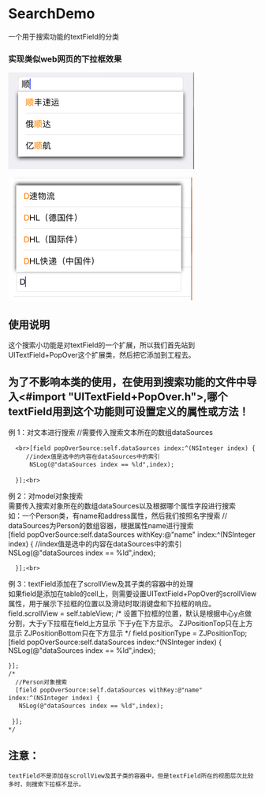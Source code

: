 # SearchDemo
一个用于搜索功能的textField的分类

### 实现类似web网页的下拉框效果
![image](https://github.com/zhuzhuxingtianxia/SearchDemo/blob/master/1.png)

![image](https://github.com/zhuzhuxingtianxia/SearchDemo/blob/master/2.png)

## 使用说明
  这个搜索小功能是对textField的一个扩展，所以我们首先站到UITextField+PopOver这个扩展类，然后把它添加到工程去。
## 为了不影响本类的使用，在使用到搜索功能的文件中导入<#import "UITextField+PopOver.h">,哪个textField用到这个功能则可设置定义的属性或方法！

例 1：对文本进行搜索
        //需要传入搜索文本所在的数组dataSources
    
      <br>[field popOverSource:self.dataSources index:^(NSInteger index) {
         //index值是选中的内容在dataSources中的索引
          NSLog(@"dataSources index == %ld",index);

      }];<br>

例 2：对model对象搜索
    <br>需要传入搜索对象所在的数组dataSources以及根据哪个属性字段进行搜索
    <br> 如：一个Person类，有name和address属性，然后我们按照名字搜索
      // dataSources为Person的数组容器，根据属性name进行搜索
    <br>
      [field popOverSource:self.dataSources withKey:@"name" index:^(NSInteger index) {
          //index值是选中的内容在dataSources中的索引
          NSLog(@"dataSources index == %ld",index);

      }];<br>

例 3：textField添加在了scrollView及其子类的容器中的处理
    <br>如果field是添加在table的cell上，则需要设置UITextField+PopOver的scrollView属性，用于展示下拉框的位置以及滑动时取消键盘和下拉框的响应。
    <br>
    field.scrollView = self.tableView;
    /*
      设置下拉框的位置，默认是根据中心y点做分割，大于y下拉框在field上方显示
      下于y在下方显示。
      ZJPositionTop只在上方显示
      ZJPositionBottom只在下方显示
    */
    field.positionType = ZJPositionTop;
     [field popOverSource:self.dataSources  index:^(NSInteger index) {
      NSLog(@"dataSources index == %ld",index);

    }];
    /*
      //Person对象搜索
      [field popOverSource:self.dataSources withKey:@"name" index:^(NSInteger index) {
       NSLog(@"dataSources index == %ld",index);

     }];
    */

## 注意：
    textField不是添加在scrollView及其子类的容器中，但是textField所在的视图层次比较多时，则搜索下拉框不显示。


###


